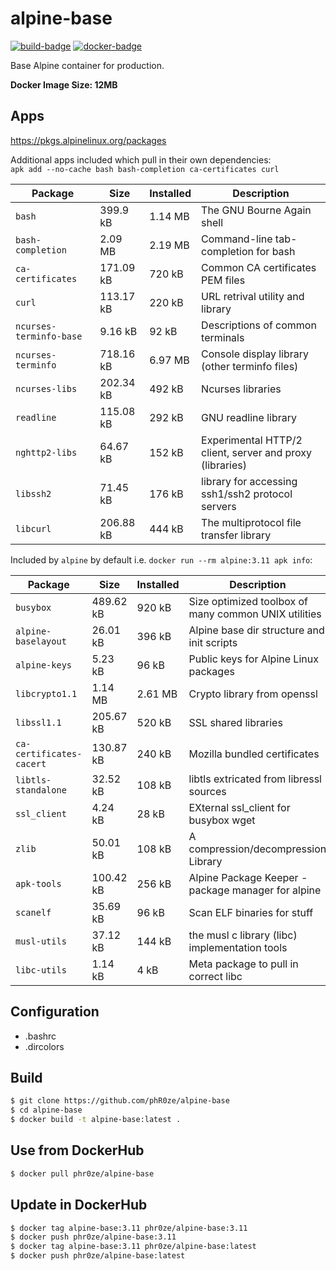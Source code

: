 alpine-base
====================================================================================================
[![build-badge](https://github.com/phR0ze/alpine-base/workflows/Build%20Docker%20Image/badge.svg)](https://github.com/phR0ze/alpine-base/actions)
[![docker-badge](https://images.microbadger.com/badges/version/phr0ze/alpine-base.svg)](https://microbadger.com/images/phr0ze/alpine-base)

Base Alpine container for production.

**Docker Image Size: 12MB**

## Apps
https://pkgs.alpinelinux.org/packages

Additional apps included which pull in their own dependencies:  
`apk add --no-cache bash bash-completion ca-certificates curl`

| Package                   | Size      | Installed | Description
| ------------------------- | --------- | --------- | ------------------------------------------
| `bash`                    | 399.9 kB  | 1.14 MB   | The GNU Bourne Again shell
| `bash-completion`         | 2.09 MB   | 2.19 MB   | Command-line tab-completion for bash
| `ca-certificates`         | 171.09 kB | 720 kB    | Common CA certificates PEM files
| `curl`                    | 113.17 kB | 220 kB    | URL retrival utility and library
| `ncurses-terminfo-base`   | 9.16 kB   | 92 kB     | Descriptions of common terminals
| `ncurses-terminfo`        | 718.16 kB | 6.97 MB   | Console display library (other terminfo files)
| `ncurses-libs`            | 202.34 kB | 492 kB    | Ncurses libraries
| `readline`                | 115.08 kB | 292 kB    | GNU readline library
| `nghttp2-libs`            | 64.67 kB  | 152 kB    | Experimental HTTP/2 client, server and proxy (libraries)
| `libssh2`                 | 71.45 kB  | 176 kB    | library for accessing ssh1/ssh2 protocol servers
| `libcurl`                 | 206.88 kB | 444 kB    | The multiprotocol file transfer library

Included by `alpine` by default i.e. `docker run --rm alpine:3.11 apk info`:

| Package                   | Size      | Installed | Description
| ------------------------- | --------- | --------- | ------------------------------------------
| `busybox`                 | 489.62 kB | 920 kB    | Size optimized toolbox of many common UNIX utilities
| `alpine-baselayout`       | 26.01 kB  | 396 kB    | Alpine base dir structure and init scripts
| `alpine-keys`             | 5.23 kB   | 96 kB     | Public keys for Alpine Linux packages
| `libcrypto1.1`            | 1.14 MB   | 2.61 MB   | Crypto library from openssl
| `libssl1.1`               | 205.67 kB | 520 kB    | SSL shared libraries
| `ca-certificates-cacert`  | 130.87 kB | 240 kB    | Mozilla bundled certificates
| `libtls-standalone`       | 32.52 kB  | 108 kB    | libtls extricated from libressl sources
| `ssl_client`              | 4.24 kB   | 28 kB     | EXternal ssl_client for busybox wget
| `zlib`                    | 50.01 kB  | 108 kB    | A compression/decompression Library
| `apk-tools`               | 100.42 kB | 256 kB    | Alpine Package Keeper - package manager for alpine
| `scanelf`                 | 35.69 kB  | 96 kB     | Scan ELF binaries for stuff
| `musl-utils`              | 37.12 kB  | 144 kB    | the musl c library (libc) implementation tools
| `libc-utils`              | 1.14 kB   | 4 kB      | Meta package to pull in correct libc

## Configuration
* .bashrc
* .dircolors

## Build
```bash
$ git clone https://github.com/phR0ze/alpine-base
$ cd alpine-base
$ docker build -t alpine-base:latest .
```

## Use from DockerHub
```bash
$ docker pull phr0ze/alpine-base
```

## Update in DockerHub
```bash
$ docker tag alpine-base:3.11 phr0ze/alpine-base:3.11
$ docker push phr0ze/alpine-base:3.11
$ docker tag alpine-base:3.11 phr0ze/alpine-base:latest
$ docker push phr0ze/alpine-base:latest
```
